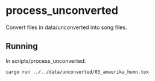 # process_unconverted
Convert files in data/unconverted into song files.

## Running
In scripts/process_unconverted:
```
cargo run ../../data/unconverted/03_ameerika_humn.tex
```